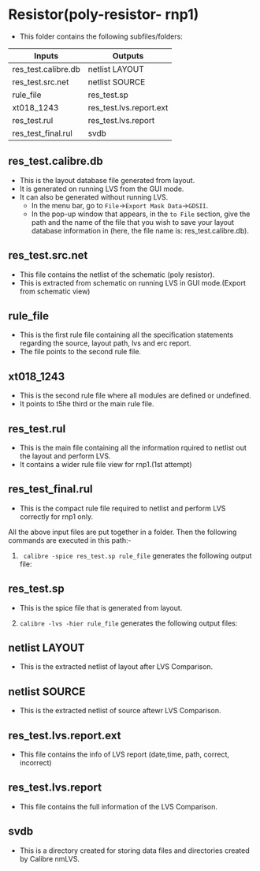 # Resistor(poly-resistor- rnp1)
* This folder contains the following subfiles/folders:

|         Inputs        |          Outputs          |
|-----------------------|---------------------------|
| res_test.calibre.db   |   netlist LAYOUT          |
| res_test.src.net      |   netlist SOURCE          |
| rule_file             |   res_test.sp             |
| xt018_1243            |   res_test.lvs.report.ext |
| res_test.rul          |   res_test.lvs.report     |
| res_test_final.rul    |   svdb                    |

## res_test.calibre.db 
* This is the layout database file generated from layout.
* It is generated on running LVS from the GUI mode.
* It can also be generated without running LVS. 
   * In the menu bar, go to `File`->`Export Mask Data`->`GDSII`. 
   * In the pop-up window that appears, in the `to File` section, give the path and the name of the file that you wish to save your layout database information in (here, the file name is: res_test.calibre.db).
   
## res_test.src.net 
* This file contains the netlist of the schematic (poly resistor).
* This is extracted from schematic on running LVS in GUI mode.(Export from schematic view)

## rule_file
* This is the first rule file containing all the specification statements regarding the source, layout path, lvs and erc report.
* The file points to the second rule file.

## xt018_1243
* This is the second rule file where all modules are defined or undefined.
* It points to t5he third or the main rule file.

## res_test.rul
* This is the main file containing all the information rquired to netlist out the layout and perform LVS.
* It contains a wider rule file view for rnp1.(1st attempt)

## res_test_final.rul
* This is the compact rule file required to netlist and perform LVS correctly for rnp1 only.

All the above input files are put together in a folder. Then the following commands are executed in this path:-
1. ` calibre -spice res_test.sp rule_file` generates the following output file:

## res_test.sp
* This is the spice file that is generated from layout.

2. `calibre -lvs -hier rule_file` generates the following output files:

## netlist LAYOUT
* This is the extracted netlist of layout after LVS Comparison.

## netlist SOURCE
* This is the extracted netlist of source aftewr LVS Comparison.

## res_test.lvs.report.ext
* This file contains the info of LVS report (date,time, path, correct, incorrect)

## res_test.lvs.report
* This file contains the full information of the LVS Comparison.

## svdb
* This is a directory created for storing data files and directories created by Calibre nmLVS.

